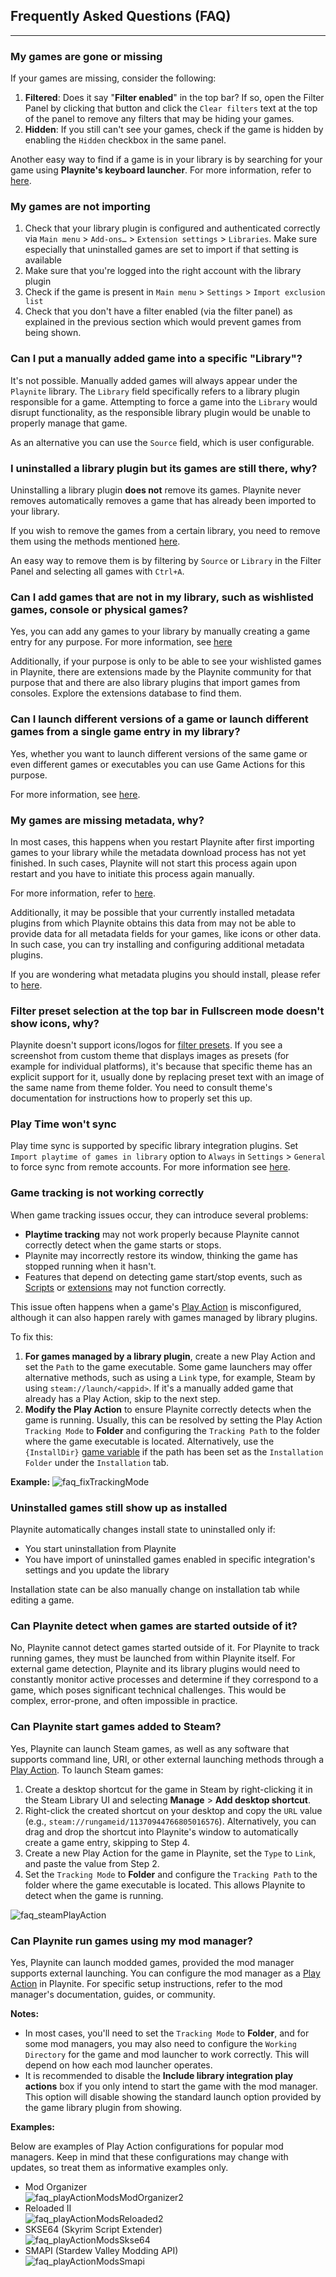 ## Frequently Asked Questions (FAQ)
---------------------

### My games are gone or missing

If your games are missing, consider the following:

1. **Filtered**: Does it say "**Filter enabled**" in the top bar? If so, open the Filter Panel by clicking that button and click the `Clear filters` text at the top of the panel to remove any filters that may be hiding your games.
2. **Hidden**: If you still can't see your games, check if the game is hidden by enabling the `Hidden` checkbox in the same panel.

Another easy way to find if a game is in your library is by searching for your game using **Playnite's keyboard launcher**. For more information, refer to [here](../../features/keyboardLauncher.md).

### My games are not importing

1. Check that your library plugin is configured and authenticated correctly via `Main menu` > `Add-ons…` > `Extension settings` > `Libraries`. Make sure especially that uninstalled games are set to import if that setting is available
2. Make sure that you're logged into the right account with the library plugin
3. Check if the game is present in `Main menu` > `Settings` > `Import exclusion list`
4. Check that you don't have a filter enabled (via the filter panel) as explained in the previous section which would prevent games from being shown.

### Can I put a manually added game into a specific "Library"?

It's not possible. Manually added games will always appear under the `Playnite` library. The `Library` field specifically refers to a library plugin responsible for a game. Attempting to force a game into the `Library` would disrupt functionality, as the responsible library plugin would be unable to properly manage that game.

As an alternative you can use the `Source` field, which is user configurable.

### I uninstalled a library plugin but its games are still there, why?

Uninstalling a library plugin **does not** remove its games. Playnite never removes automatically removes a game that has already been imported to your library.

If you wish to remove the games from a certain library, you need to remove them using the methods mentioned [here](removingGames.md).

An easy way to remove them is by filtering by `Source` or `Library` in the Filter Panel and selecting all games with `Ctrl+A`.

### Can I add games that are not in my library, such as wishlisted games, console or physical games?

Yes, you can add any games to your library by manually creating a game entry for any purpose. For more information, see [here](addingGames.md#manually)

Additionally, if your purpose is only to be able to see your wishlisted games in Playnite, there are extensions made by the Playnite community for that purpose that and there are also library plugins that import games from consoles. Explore the extensions database to find them.

### Can I launch different versions of a game or launch different games from a single game entry in my library?

Yes, whether you want to launch different versions of the same game or even different games or executables you can use Game Actions for this purpose.

For more information, see [here](gameActions.md).

### My games are missing metadata, why?

In most cases, this happens when you restart Playnite after first importing games to your library while the metadata download process has not yet finished. In such cases, Playnite will not start this process again upon restart and you have to initiate this process again manually.

For more information, refer to [here](metadata.md#updating-game-metadata).

Additionally, it may be possible that your currently installed metadata plugins from which Playnite obtains this data from may not be able to provide data for all metadata fields for your games, like icons or other data. In such case, you can try installing and configuring additional metadata plugins.

If you are wondering what metadata plugins you should install, please refer to [here](../../features/extensionsSupport/faq.md#what-are-the-best-extensions-that-i-should-install).

### Filter preset selection at the top bar in Fullscreen mode doesn't show icons, why?

Playnite doesn't support icons/logos for [filter presets](../../features/filtersAndFiltersPresets.md). If you see a screenshot from custom theme that displays images as presets (for example for individual platforms), it's because that specific theme has an explicit support for it, usually done by replacing preset text with an image of the same name from theme folder. You need to consult theme's documentation for instructions how to properly set this up.

### Play Time won't sync

Play time sync is supported by specific library integration plugins. Set `Import playtime of games in library` option to `Always`  in `Settings` > `General` to force sync from remote accounts. For more information see [here](../../gettingStarted/configuringPlaynite.md#importing-playtime-from-third-party-libraries-and-services).

### Game tracking is not working correctly

When game tracking issues occur, they can introduce several problems:
- **Playtime tracking** may not work properly because Playnite cannot correctly detect when the game starts or stops.
- Playnite may incorrectly restore its window, thinking the game has stopped running when it hasn't.
- Features that depend on detecting game start/stop events, such as [Scripts](../../features/scriptingSupport/scriptingSupportOverview.md) or [extensions](../../features/extensionsSupport/extensionsSupportOverview.md) may not function correctly.

This issue often happens when a game's [Play Action](gameActions.md) is misconfigured, although it can also happen rarely with games managed by library plugins.

To fix this:

1. **For games managed by a library plugin**, create a new Play Action and set the `Path` to the game executable. Some game launchers may offer alternative methods, such as using a `Link` type, for example, Steam by using `steam://launch/<appid>`. If it's a manually added game that already has a Play Action, skip to the next step.
2. **Modify the Play Action** to ensure Playnite correctly detects when the game is running. Usually, this can be resolved by setting the Play Action `Tracking Mode` to **Folder** and configuring the `Tracking Path` to the folder where the game executable is located. Alternatively, use the `{InstallDir}` [game variable](../../advanced/gameVariables.md) if the path has been set as the `Installation Folder` under the `Installation` tab.

**Example:**
![faq_fixTrackingMode](images/faq_fixTrackingMode.png)

### Uninstalled games still show up as installed

Playnite automatically changes install state to uninstalled only if:

- You start uninstallation from Playnite
- You have import of uninstalled games enabled in specific integration's settings and you update the library

Installation state can be also manually change on installation tab while editing a game.

### Can Playnite detect when games are started outside of it?

No, Playnite cannot detect games started outside of it. For Playnite to track running games, they must be launched from within Playnite itself. For external game detection, Playnite and its library plugins would need to constantly monitor active processes and determine if they correspond to a game, which poses significant technical challenges. This would be complex, error-prone, and often impossible in practice.

### Can Playnite start games added to Steam?

Yes, Playnite can launch Steam games, as well as any software that supports command line, URI, or other external launching methods through a [Play Action](gameActions.md). To launch Steam games:

1. Create a desktop shortcut for the game in Steam by right-clicking it in the Steam Library UI and selecting **Manage** > **Add desktop shortcut**.
2. Right-click the created shortcut on your desktop and copy the `URL` value (e.g., `steam://rungameid/11370944766805016576`). Alternatively, you can drag and drop the shortcut into Playnite's window to automatically create a game entry, skipping to Step 4.
3. Create a new Play Action for the game in Playnite, set the `Type` to `Link`, and paste the value from Step 2.
4. Set the `Tracking Mode` to **Folder** and configure the `Tracking Path` to the folder where the game executable is located. This allows Playnite to detect when the game is running.

![faq_steamPlayAction](images/faq_steamPlayAction.png)

### Can Playnite run games using my mod manager?

Yes, Playnite can launch modded games, provided the mod manager supports external launching. You can configure the mod manager as a [Play Action](gameActions.md) in Playnite. For specific setup instructions, refer to the mod manager's documentation, guides, or community.

**Notes:**
- In most cases, you'll need to set the `Tracking Mode` to **Folder**, and for some mod managers, you may also need to configure the `Working Directory` for the game and mod launcher to work correctly. This will depend on how each mod launcher operates.
- It is recommended to disable the **Include library integration play actions** box if you only intend to start the game with the mod manager. This option will disable showing the standard launch option provided by the game library plugin from showing.

**Examples:**

Below are examples of Play Action configurations for popular mod managers. Keep in mind that these configurations may change with updates, so treat them as informative examples only.

- Mod Organizer  
    ![faq_playActionModsModOrganizer2](images/faq_playActionModsModOrganizer2.png)
- Reloaded II  
    ![faq_playActionModsReloaded2](images/faq_playActionModsReloaded2.png)
- SKSE64 (Skyrim Script Extender)  
    ![faq_playActionModsSkse64](images/faq_playActionModsSkse64.png)
- SMAPI (Stardew Valley Modding API)  
    ![faq_playActionModsSmapi](images/faq_playActionModsSmapi.png)